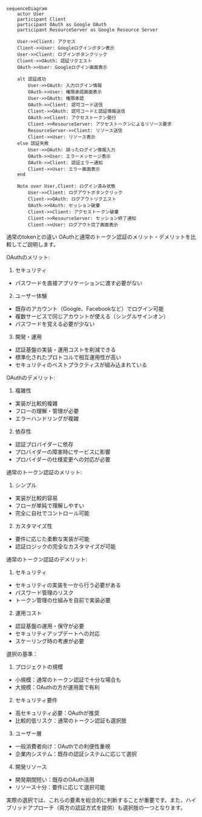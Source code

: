 ```mermaid
sequenceDiagram
    actor User
    participant Client
    participant OAuth as Google OAuth
    participant ResourceServer as Google Resource Server

    User->>Client: アクセス
    Client->>User: Googleログインボタン表示
    User->>Client: ログインボタンクリック
    Client->>OAuth: 認証リクエスト
    OAuth->>User: Googleログイン画面表示
    
    alt 認証成功
        User->>OAuth: 入力ログイン情報
        OAuth->>User: 権限承認画面表示
        User->>OAuth: 権限承認
        OAuth->>Client: 認可コード送信
        Client->>OAuth: 認可コードと認証情報送信
        OAuth->>Client: アクセストークン発行
        Client->>ResourceServer: アクセストークンによるリソース要求
        ResourceServer->>Client: リソース送信
        Client->>User: リソース表示
    else 認証失敗
        User->>OAuth: 誤ったログイン情報入力
        OAuth->>User: エラーメッセージ表示
        OAuth->>Client: 認証エラー通知
        Client->>User: エラー画面表示
    end

    Note over User,Client: ログイン済み状態
        User->>Client: ログアウトボタンクリック
        Client->>OAuth: ログアウトリクエスト
        OAuth->>OAuth: セッション破棄
        Client->>Client: アクセストークン破棄
        Client->>ResourceServer: セッション終了通知
        Client->>User: ログアウト完了画面表示

```

通常のtokenとの違い
OAuthと通常のトークン認証のメリット・デメリットを比較してご説明します。

OAuthのメリット:
1. セキュリティ
- パスワードを直接アプリケーションに渡す必要がない

2. ユーザー体験
- 既存のアカウント（Google、Facebookなど）でログイン可能
- 複数サービスで同じアカウントが使える（シングルサインオン）
- パスワードを覚える必要が少ない

3. 開発・運用
- 認証基盤の実装・運用コストを削減できる
- 標準化されたプロトコルで相互運用性が高い
- セキュリティのベストプラクティスが組み込まれている

OAuthのデメリット:
1. 複雑性
- 実装が比較的複雑
- フローの理解・管理が必要
- エラーハンドリングが複雑

2. 依存性
- 認証プロバイダーに依存
- プロバイダーの障害時にサービスに影響
- プロバイダーの仕様変更への対応が必要

通常のトークン認証のメリット:
1. シンプル
- 実装が比較的容易
- フローが単純で理解しやすい
- 完全に自社でコントロール可能

2. カスタマイズ性
- 要件に応じた柔軟な実装が可能
- 認証ロジックの完全なカスタマイズが可能

通常のトークン認証のデメリット:
1. セキュリティ
- セキュリティの実装を一から行う必要がある
- パスワード管理のリスク
- トークン管理の仕組みを自前で実装必要

2. 運用コスト
- 認証基盤の運用・保守が必要
- セキュリティアップデートへの対応
- スケーリング時の考慮が必要

選択の基準：
1. プロジェクトの規模
- 小規模：通常のトークン認証で十分な場合も
- 大規模：OAuthの方が運用面で有利

2. セキュリティ要件
- 高セキュリティ必要：OAuthが推奨
- 比較的低リスク：通常のトークン認証も選択肢

3. ユーザー層
- 一般消費者向け：OAuthでの利便性重視
- 企業内システム：既存の認証システムに応じて選択

4. 開発リソース
- 開発期間短い：既存のOAuth活用
- リソース十分：要件に応じて選択可能

実際の選択では、これらの要素を総合的に判断することが重要です。また、ハイブリッドアプローチ（両方の認証方式を提供）も選択肢の一つとなります。